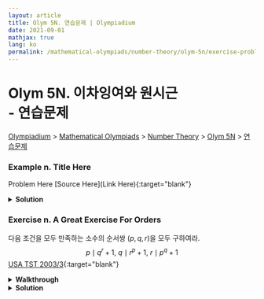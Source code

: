 ```yaml
---
layout: article
title: Olym 5N. 연습문제 | Olympiadium
date: 2021-09-01
mathjax: true
lang: ko
permalink: /mathematical-olympiads/number-theory/olym-5n/exercise-problems/
---
```

# Olym 5N. 이차잉여와 원시근 <br> <ssup> - 연습문제</ssup>

<a href="{{ site.homeurl }}">Olympiadium</a> > <a href="{{ site.homeurl }}mathematical-olympiads/">Mathematical Olympiads</a> > <a href="{{ site.homeurl }}mathematical-olympiads/number-theory/">Number Theory</a> > <a href="{{ site.homeurl }}mathematical-olympiads/number-theory/olym-5n/">Olym 5N</a> > <a href="{{ site.homeurl }}mathematical-olympiads/number-theory/olym-5n/exercise-problems/">연습문제</a>

### Example n. Title Here
<skyblueboard> Problem Here </skyblueboard>
[Source Here](Link Here){:target="blank"}
<pinkborder><details>
<summary><b>Solution</b></summary>
Solution Here. 
</details></pinkborder>

### Exercise n. A Great Exercise For Orders
<skyblueboard> 다음 조건을 모두 만족하는 소수의 순서쌍 $(p, q, r)$을 모두 구하여라. $$p \mid q^r+1, \ q \mid r^p+1, \ r \mid p^q+1$$ </skyblueboard>
[USA TST 2003/3](https://artofproblemsolving.com/community/c6h58445p357351){:target="blank"}
<purpleborder><details>
<summary><b>Walkthrough</b></summary>
<purpleborder><details>
<summary><b>Part (a)</b></summary>
$p, q, r$ 중 같은 두 수가 존재하는 경우와, $p, q, r$ 중 $2$가 존재하는 경우를 먼저 살펴본다. <ssbr/>
일반성을 잃지 않고 $p, q, r$ 중 $p$가 최소라고 할 수 있다. 
</details></purpleborder>
<purpleborder><details>
<summary><b>Part (b)</b></summary>
$q^r \equiv -1 \pmod{p}$에서 $q^{2r} \equiv 1 \pmod{p}$이므로, $$\mathrm{ord}_q(p) \mid 2r$$를 얻는다. 
</details></purpleborder>
<purpleborder><details>
<summary><b>Part (c)</b></summary>
Hint Here. 
</details></purpleborder>
</details></purpleborder>
<pinkborder><details>
<summary><b>Solution</b></summary>
우선, $p, q, r$ 중 같은 두 수가 존재하는 경우, $p=q$이면 $p \mid p^r+1 \implies p \mid 1$ 가 되어 모순이다. <ssbr/>

먼저, $p, q, r$이 모두 홀수인 경우를 보자. 
$q^r \equiv -1 \pmod{p}$에서 $q^{2r} \equiv 1 \pmod{p}$이므로, $$\mathrm{ord}_q(p) \mid 2r$$을 얻는다. 
$r$은 소수이므로, $\mathrm{ord}_q(p) = 1, 2, r, 2r$이 되고, 각 경우를 살펴보자. <ssbr/>

<ul>
  <li> $\mathrm{ord}_q(p)=1$인 경우: $q \equiv 1 \pmod{p}, \ q^r \equiv 1 \equiv -1 \pmod{p}$에서 $p=2$로 가정에 모순이다.  <ssbr/></li>
  <li> $\mathrm{ord}_q(p)=r$인 경우: $q^r \equiv 1 \equiv -1 \pmod{p}$에서 $p=2$로 가정에 모순이다. <ssbr/></li>
  <li> $\mathrm{ord}_q(p)=2r$인 경우: $2r \mid p-1 \implies r \mid p-1$.<br> 따라서, $p \equiv 1 \pmod{r}$이고, $p^q \equiv -1 \pmod{r}$에 대입하면 $1 \equiv -1 \pmod{r} \implies r=2$로 가정에 모순이다. <ssbr/></li>
  <li> $\mathrm{ord}_q(p)=2$인 경우: $q^2 \equiv 1 \pmod{p}$에서 $p \mid q^2-1 = (q-1)(q+1) \implies p \mid q+1$.<br> 같은 방법으로, $\mathrm{ord}_p(r)=2, \mathrm{ord}_r(q)=2$이고, $q \mid r+1, r \mid p+1$까지 얻을 수 있다.<br> $p, q, r$이 홀수이므로, $p \mid \frac{q+1}{2}, q \mid \frac{r+1}{2}, r \mid \frac{p+1}{2}$인데, 크기비교를 통해 $$p \le \frac{q+1}{2} \le \frac{r+3}{4} \le \frac{p+7}{8}$$가 되어, $p \le 1$로 모순이다. <ssbr/></li>
</ul>
따라서 $p, q, r$이 홀수인 경우는 해가 없다. <ssbr/>

이제 $p, q, r$ 중 2가 있는 경우를 살펴보면, (일반성을 잃지 않고 $p=2; q, r>2$라 가정하자.) <br>
문제 조건은 $q \mid r^2+1, r \mid 2^q+1$로 쓸 수 있고, $2^q \equiv -1 \pmod{r}$에서 $\mathrm{ord}_2(r)=1, 2, r, 2r$이 된다. <br>
<ul>
  <li> $\mathrm{ord}_2(r)=1$인 경우: $2 \equiv 1 \pmod{r}$에서 $r=1$이 되어 모순이다. <ssbr/></li>
  <li> $\mathrm{ord}_2(r)=2$인 경우: $4 \equiv 1 \pmod{r}$에서 $r=3$이고, $q \mid r^2+1=10$에서 $q=5$. 따라서 순서쌍 $(p, q, r)=(2, 5, 3)$이 조건을 만족한다. <ssbr/></li>
  <li> $\mathrm{ord}_2(r)=q$인 경우: $2^q \equiv 1 \equiv -1 \pmod{r}$에서 $r=2$가 되어 모순이다. <ssbr/></li>
  <li> $\mathrm{ord}_2(r)=2q$인 경우: $2q \mid r-1 \implies q \mid r-1 \implies r^2 \equiv 1 \equiv -1 \pmod{q}$에서 $q=2$가 되어 모순이다. <ssbr/></li>
</ul>
따라서 $(p, q, r)=(2, 5, 3)$은 조건에 대입시 성립하고, 같은 방법으로 $q=2$와 $r=2$인 경우 $(p, q, r)=(3, 2, 5), (5, 3, 2)$를 얻어, 답은 $\boxed{(p, q, r)=(2, 5, 3), (3, 2, 5), (5, 3, 2)}$가 된다. 
</details></pinkborder>
